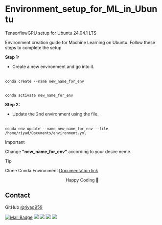 # Environment_setup_for_ML_in_Ubuntu
TensorflowGPU setup for Ubuntu 24.04.1 LTS

Environment creation guide for Machine Learning on Ubuntu. Follow these steps to complete the setup

**Step 1:**
- Create a new environment and go into it.
######
    conda create --name new_name_for_env
######
    conda activate new_name_for_env

**Step 2:**
- Update the 2nd environment using the file.
######
    conda env update --name new_name_for_env --file /home/riyad/Documents/environment.yml
> [!IMPORTANT]
> Change **"new_name_for_env"** according to your desire neme.

> [!TIP]
> Clone Conda Environment
> [Documentation link](https://iq.opengenus.org/clone-conda-environment)
<p align="center">Happy Coding 🐞</p>

## Contact
GitHub [@riyad959](https://github.com/riyad959)


[![Mail Badge](https://img.shields.io/badge/riyadulislam959@gmail.com-c14438?style=for-the-badge&logo=Gmail&logoColor=white&link=riyadulislam959@gmail.com)](mailto:riyadulislam959@gmail.com)
<a href="https://discord.com/users/674847774046683157" target="_blank"><img src="https://img.shields.io/badge/riyad__959-7289DA?style=for-the-badge&logo=discord&logoColor=white" target="_blank"></a>
<a href="https://www.linkedin.com/in/riyadul-islam-11a18a28a" target="_blank"><img src="https://img.shields.io/badge/-Riyadul Islam-%230077B5?style=for-the-badge&logo=linkedin&logoColor=white" target="_blank"></a> 
<a href="https://www.twitter.com/" target="_blank"><img src="https://img.shields.io/badge/Twitter-1DA1F2?style=for-the-badge&logo=twitter&logoColor=white" target="_blank"></a>
<a href="https://www.youtube.com/@riyadsartbook" target="_blank"><img src="https://img.shields.io/badge/@riyadsartbook-FF0000?style=for-the-badge&logo=youtube&logoColor=white" target="_blank"></a>
